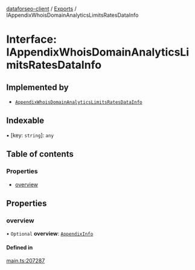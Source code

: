 [dataforseo-client](../README.md) / [Exports](../modules.md) / IAppendixWhoisDomainAnalyticsLimitsRatesDataInfo

# Interface: IAppendixWhoisDomainAnalyticsLimitsRatesDataInfo

## Implemented by

- [`AppendixWhoisDomainAnalyticsLimitsRatesDataInfo`](../classes/AppendixWhoisDomainAnalyticsLimitsRatesDataInfo.md)

## Indexable

▪ [key: `string`]: `any`

## Table of contents

### Properties

- [overview](IAppendixWhoisDomainAnalyticsLimitsRatesDataInfo.md#overview)

## Properties

### overview

• `Optional` **overview**: [`AppendixInfo`](../classes/AppendixInfo.md)

#### Defined in

[main.ts:207287](https://github.com/dataforseo/TypeScriptClient/blob/7ca1aa4/main.ts#L207287)
